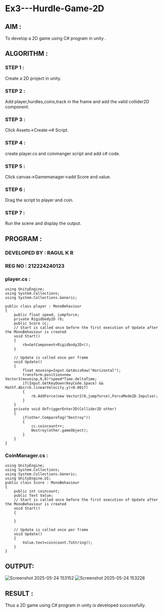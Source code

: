 # Ex3---Hurdle-Game-2D

## AIM :

To develop a 2D game using C# program in unity .

## ALGORITHM :

### STEP 1 :

Create a 2D project in unity.

### STEP 2 :

Add player,hurdles,coins,track in the frame and add the valid collider2D component.

### STEP 3 :

Click Assets->Create-># Script.

### STEP 4 :

create player.cs and coinmanger script and add c# code.

### STEP 5 :

Click canvas->Gamemanager->add Score and value.

### STEP 6 :

Drag the script to player and coin.

### STEP 7 :

Run the scene and display the output.

## PROGRAM :

### DEVELOPED BY : RAGUL K R
### REG NO : 212224240123

### player.cs :
```
using UnityEngine;
using System.Collections;
using System.Collections.Generic;

public class player : MonoBehaviour
{
    public float speed, jumpforce;
    private Rigidbody2D rb;
    public Score cc;
    // Start is called once before the first execution of Update after the MonoBehaviour is created
    void Start()
    {
        rb=GetComponent<Rigidbody2D>();
    }

    // Update is called once per frame
    void Update()
    {
        float moveinp=Input.GetAxisRaw("Horizontal");
        transform.position=new Vector3(moveinp,0,0)*speed*Time.deltaTime;
        if(Input.GetKeyDown(KeyCode.Space) && Mathf.Abs(rb.linearVelocity.y)<0.001f)
        {
            rb.AddForce(new Vector2(0,jumpforce),ForceMode2D.Impulse);
        }
    }
    private void OnTriggerEnter2D(Collider2D other)
    {
        if(other.CompareTag("Destroy"))
        {
            cc.coincount++;
            Destroy(other.gameObject);
        }
    }
}

```
### CoinManager.cs :
```
using UnityEngine;
using System.Collections;
using System.Collections.Generic;
using UnityEngine.UI;
public class Score : MonoBehaviour
{
    public int coincount;
    public Text Value;
    // Start is called once before the first execution of Update after the MonoBehaviour is created
    void Start()
    {
        
    }

    // Update is called once per frame
    void Update()
    {
        Value.text=coincount.ToString();
    }
}

```



## OUTPUT:
![Screenshot 2025-05-24 153152](https://github.com/user-attachments/assets/79d72429-17f3-4a0d-bb8b-24e89aaaa17d)
![Screenshot 2025-05-24 153228](https://github.com/user-attachments/assets/38e8288e-bb6e-48b4-84d3-5fa49aa24b3a)



## RESULT :

Thus a 2D game using C# program in unity is developed successfully.
